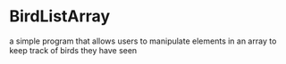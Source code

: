 # BirdListArray
a simple program that allows users to manipulate elements in an array to keep track of birds they have seen
